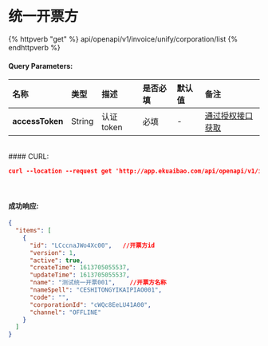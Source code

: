 # 统一开票方


{% httpverb "get" %}  api/openapi/v1/invoice/unify/corporation/list {% endhttpverb %}

#### Query Parameters:

| 名称             | 类型     | 描述        | 是否必填      | 默认值 | 备注                                         |
| :---------      | :------  | :------    | :------- |:---------| :------------------------------------------  |
| **accessToken** | String   | 认证token  | 必填      | - |  [通过授权接口获取](/getting-started/auth.html)  |


<br/>
#### CURL:

```json
curl --location --request get 'http://app.ekuaibao.com/api/openapi/v1/invoice/unify/corporation/list?accessToken=T6IcqAnfM40400
```

<br/>

#### 成功响应:
```json
{
  "items": [
    {
      "id": "LCccnaJWo4Xc00",   //开票方id
      "version": 1,
      "active": true,
      "createTime": 1613705055537,
      "updateTime": 1613705055537,
      "name": "测试统一开票001",    //开票方名称
      "nameSpell": "CESHITONGYIKAIPIAO001",
      "code": "",
      "corporationId": "cWQc8EeLU41A00",
      "channel": "OFFLINE"
    }
  ]
}
```


